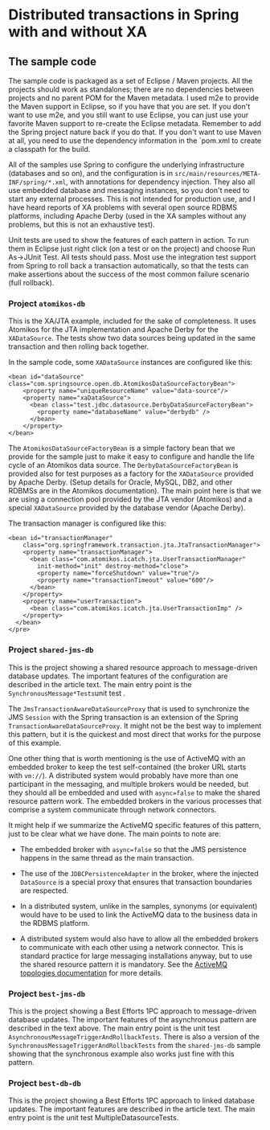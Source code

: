 # Distributed transactions in Spring with and without XA

## The sample code

The sample code is packaged as a set of Eclipse / Maven projects. All the projects should work as standalones; there are no dependencies between projects and no parent POM for the Maven metadata. I used m2e to provide the Maven support in Eclipse, so if you have that you are set. If you don't want to use m2e, and you still want to use Eclipse, you can just use your favorite Maven support to re-create the Eclipse metadata. Remember to add the Spring project nature back if you do that. If you don't want to use Maven at all, you need to use the dependency information in the `pom.xml to create a classpath for the build.

All of the samples use Spring to configure the underlying infrastructure (databases and so on), and the configuration is in `src/main/resources/META-INF/spring/*.xml`, with annotations for dependency injection. They also all use embedded database and messaging instances, so you don't need to start any external processes. This is not intended for production use, and I have heard reports of XA problems with several open source RDBMS platforms, including Apache Derby (used in the XA samples without any problems, but this is not an exhaustive test).

Unit tests are used to show the features of each pattern in action. To run them in Eclipse just right click (on a test or on the project) and choose Run As->JUnit Test. All tests should pass. Most use the integration test support from Spring to roll back a transaction automatically, so that the tests can make assertions about the success of the most common failure scenario (full rollback).


### Project `atomikos-db`
This is the XA/JTA example, included for the sake of completeness. It uses Atomikos for the JTA implementation and Apache Derby for the `XADataSource`. The tests show two data sources being updated in the same transaction and then rolling back together.

In the sample code, some `XADataSource` instances are configured like this:

```
<bean id="dataSource" class="com.springsource.open.db.AtomikosDataSourceFactoryBean">
    <property name="uniqueResourceName" value="data-source"/>
    <property name="xaDataSource">
      <bean class="test.jdbc.datasource.DerbyDataSourceFactoryBean">
        <property name="databaseName" value="derbydb" />
      </bean>
    </property>
</bean>
```

The `AtomikosDataSourceFactoryBean` is a simple factory bean that we provide for the sample just to make it easy to configure and handle the life cycle of an Atomikos data source. The `DerbyDataSourceFactoryBean` is provided also for test purposes as a factory for the `XADataSource` provided by Apache Derby. (Setup details for Oracle, MySQL, DB2, and other RDBMSs are in the Atomikos documentation). The main point here is that we are using a connection pool provided by the JTA vendor (Atomikos) and a special `XADataSource` provided by the database vendor (Apache Derby).

The transaction manager is configured like this:

```
<bean id="transactionManager"
    class="org.springframework.transaction.jta.JtaTransactionManager">
    <property name="transactionManager">
      <bean class="com.atomikos.icatch.jta.UserTransactionManager"
        init-method="init" destroy-method="close">
        <property name="forceShutdown" value="true"/>
        <property name="transactionTimeout" value="600"/>
      </bean>
    </property>
    <property name="userTransaction">
      <bean class="com.atomikos.icatch.jta.UserTransactionImp" />
    </property>
  </bean>
</pre>
```

### Project `shared-jms-db`

This is the project showing a shared resource approach to message-driven database updates. The important features of the configuration are described in the article text. The main entry point is the `SynchronousMessage*Tests`unit test .

The `JmsTransactionAwareDataSourceProxy` that is used to synchronize the JMS `Session` with the Spring transaction is an extension of the Spring `TransactionAwareDataSourceProxy`. It might not be the best way to implement this pattern, but it is the quickest and most direct that works for the purpose of this example.

One other thing that is worth mentioning is the use of ActiveMQ with an embedded broker to keep the test self-contained (the broker URL starts with `vm://`). A distributed system would probably have more than one participant in the messaging, and multiple brokers would be needed, but they should all be embedded and used with `async=false` to make the shared resource pattern work. The embedded brokers in the various processes that comprise a system communicate through network connectors.

It might help if we summarize the ActiveMQ specific features of this pattern, just to be clear what we have done. The main points to note are:

* The embedded broker with `async=false` so that the JMS persistence happens in the same thread as the main transaction.

* The use of the `JDBCPersistenceAdapter` in the broker, where the injected `DataSource` is a special proxy that ensures that transaction boundaries are respected.

* In a distributed system, unlike in the samples, synonyms (or equivalent) would have to be used to link the ActiveMQ data to the business data in the RDBMS platform.

* A distributed system would also have to allow all the embedded brokers to communicate with each other using a network connector. This is standard practice for large messaging installations anyway, but to use the shared resource pattern it is mandatory. See the <a href="http://activemq.apache.org/topologies.html">ActiveMQ topologies documentation</a> for more details.

### Project `best-jms-db`

This is the project showing a Best Efforts 1PC approach to message-driven database updates. The important features of the asynchronous pattern are described in the text above. The main entry point is the unit test `AsynchronousMessageTriggerAndRollbackTests`. There is also a version of the `SynchronousMessageTriggerAndRollbackTests` from the `shared-jms-db` sample showing that the synchronous example also works just fine with this pattern.

### Project `best-db-db`

This is the project showing a Best Efforts 1PC approach to linked database updates. The important features are described in the article text. The main entry point is the unit test MultipleDatasourceTests.



